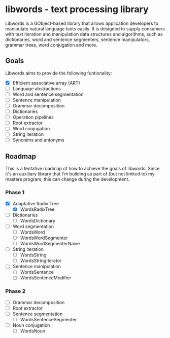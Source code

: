 # libwords - text processing library

Libwords is a GObject-based library that allows application developers to
manipulate natural language texts easily. It is designed to supply consumers
with text iteration and manipulation data structures and algorithms, such as
dictionaries, word and sentence segmenters, sentence manipulators, grammar
trees, word conjugation and more.

## Goals

Libwords aims to provide the following funtionality:

 - [x] Efficient associative array (ART)
 - [ ] Language abstractions
 - [ ] Word and sentence segmentation
 - [ ] Sentence manipulation
 - [ ] Grammar decomposition
 - [ ] Dictionaries
 - [ ] Operation pipelines
 - [ ] Root extractor
 - [ ] Word conjugation
 - [ ] String iteration
 - [ ] Synonims and antonyms

## Roadmap

This is a tentative roadmap of how to achieve the goals of libwords. Since it's
an auxiliary library that I'm building as part of (but not limited to) my masters
program, this can change during the development.

### Phase 1

 - [x] Adaptative Radix Tree
   - [x] WordsRadixTree
 - [ ] Dictionaries
   - [ ] WordsDictionary
 - [ ] Word segmentation
   - [ ] WordsWord
   - [ ] WordsWordSegmenter
   - [ ] WordsWordSegmenterNaive
 - [ ] String iteration
   - [ ] WordsString
   - [ ] WordsStringIterator
 - [ ] Sentence manipulation
   - [ ] WordsSentence
   - [ ] WordsSentenceModifier

### Phase 2

 - [ ] Grammar decomposition
 - [ ] Root extractor
 - [ ] Sentence segmentation
   - [ ] WordsSentenceSegmenter
 - [ ] Noun conjugation
   - [ ] WordsNoun
